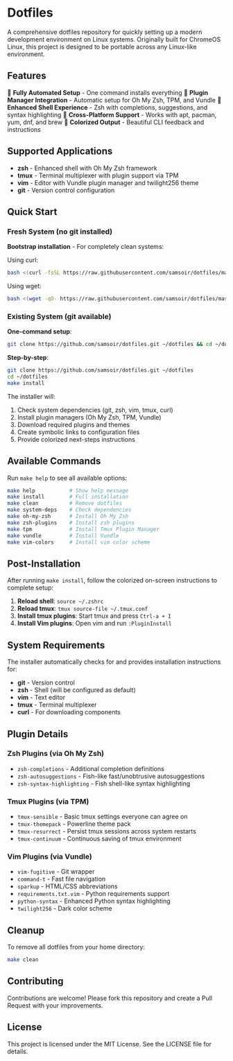 # Dotfiles

A comprehensive dotfiles repository for quickly setting up a modern development environment on Linux systems. Originally built for ChromeOS Linux, this project is designed to be portable across any Linux-like environment.

## Features

🚀 **Fully Automated Setup** - One command installs everything
🔧 **Plugin Manager Integration** - Automatic setup for Oh My Zsh, TPM, and Vundle
🌈 **Enhanced Shell Experience** - Zsh with completions, suggestions, and syntax highlighting
📱 **Cross-Platform Support** - Works with apt, pacman, yum, dnf, and brew
🎨 **Colorized Output** - Beautiful CLI feedback and instructions

## Supported Applications

- **zsh** - Enhanced shell with Oh My Zsh framework
- **tmux** - Terminal multiplexer with plugin support via TPM
- **vim** - Editor with Vundle plugin manager and twilight256 theme
- **git** - Version control configuration

## Quick Start

### Fresh System (no git installed)

**Bootstrap installation** - For completely clean systems:

Using curl:
```bash
bash <(curl -fsSL https://raw.githubusercontent.com/samsoir/dotfiles/master/bootstrap.sh)
```

Using wget:
```bash
bash <(wget -qO- https://raw.githubusercontent.com/samsoir/dotfiles/master/bootstrap.sh)
```

### Existing System (git available)

**One-command setup**:

```bash
git clone https://github.com/samsoir/dotfiles.git ~/dotfiles && cd ~/dotfiles && make install
```

**Step-by-step**:

```bash
git clone https://github.com/samsoir/dotfiles.git ~/dotfiles
cd ~/dotfiles
make install
```

The installer will:
1. Check system dependencies (git, zsh, vim, tmux, curl)
2. Install plugin managers (Oh My Zsh, TPM, Vundle)
3. Download required plugins and themes
4. Create symbolic links to configuration files
5. Provide colorized next-steps instructions

## Available Commands

Run `make help` to see all available options:

```bash
make help           # Show help message
make install        # Full installation
make clean          # Remove dotfiles
make system-deps    # Check dependencies
make oh-my-zsh      # Install Oh My Zsh
make zsh-plugins    # Install zsh plugins
make tpm            # Install Tmux Plugin Manager
make vundle         # Install Vundle
make vim-colors     # Install vim color scheme
```

## Post-Installation

After running `make install`, follow the colorized on-screen instructions to complete setup:

1. **Reload shell**: `source ~/.zshrc`
2. **Reload tmux**: `tmux source-file ~/.tmux.conf`
3. **Install tmux plugins**: Start tmux and press `Ctrl-a + I`
4. **Install Vim plugins**: Open vim and run `:PluginInstall`

## System Requirements

The installer automatically checks for and provides installation instructions for:

- **git** - Version control
- **zsh** - Shell (will be configured as default)
- **vim** - Text editor
- **tmux** - Terminal multiplexer
- **curl** - For downloading components

## Plugin Details

### Zsh Plugins (via Oh My Zsh)
- `zsh-completions` - Additional completion definitions
- `zsh-autosuggestions` - Fish-like fast/unobtrusive autosuggestions
- `zsh-syntax-highlighting` - Fish shell-like syntax highlighting

### Tmux Plugins (via TPM)
- `tmux-sensible` - Basic tmux settings everyone can agree on
- `tmux-themepack` - Powerline theme pack
- `tmux-resurrect` - Persist tmux sessions across system restarts
- `tmux-continuum` - Continuous saving of tmux environment

### Vim Plugins (via Vundle)
- `vim-fugitive` - Git wrapper
- `command-t` - Fast file navigation
- `sparkup` - HTML/CSS abbreviations
- `requirements.txt.vim` - Python requirements support
- `python-syntax` - Enhanced Python syntax highlighting
- `twilight256` - Dark color scheme

## Cleanup

To remove all dotfiles from your home directory:

```bash
make clean
```

## Contributing

Contributions are welcome! Please fork this repository and create a Pull Request with your improvements.

## License

This project is licensed under the MIT License. See the LICENSE file for details.
